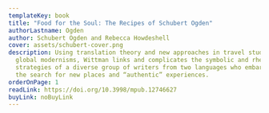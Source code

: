 ```yaml
---
templateKey: book
title: "Food for the Soul: The Recipes of Schubert Ogden"
authorLastname: Ogden
author: Schubert Ogden and Rebecca Howdeshell
cover: assets/schubert-cover.png
description: Using translation theory and new approaches in travel studies and
  global modernisms, Wittman links and complicates the symbolic and rhetorical
  strategies of a diverse group of writers from two languages who embarked on
  the search for new places and “authentic” experiences.
orderOnPage: 1
readLink: https://doi.org/10.3998/mpub.12746627
buyLink: noBuyLink
---
```

